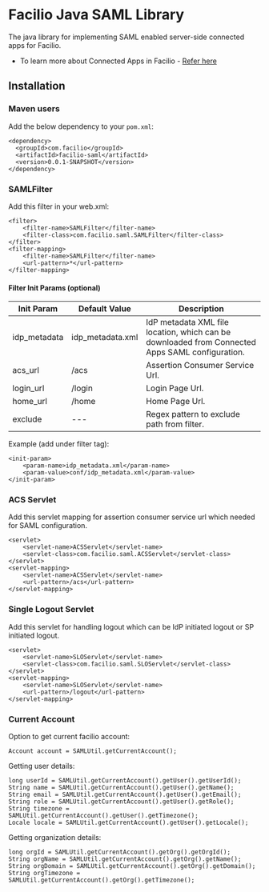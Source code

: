 # Facilio Java SAML Library

The java library for implementing SAML enabled server-side connected apps for Facilio.

- To learn more about Connected Apps in Facilio - [Refer here](https://guide.facilio.com/knowledge-base/connected-app/)

## Installation

### Maven users
Add the below dependency to your ```pom.xml```:

    <dependency>
      <groupId>com.facilio</groupId>
      <artifactId>facilio-saml</artifactId>
      <version>0.0.1-SNAPSHOT</version>
    </dependency>


### SAMLFilter

Add this filter in your web.xml:

```
<filter>
	<filter-name>SAMLFilter</filter-name>
	<filter-class>com.facilio.saml.SAMLFilter</filter-class>
</filter>
<filter-mapping>
	<filter-name>SAMLFilter</filter-name>
	<url-pattern>*</url-pattern>
</filter-mapping>
```

#### Filter Init Params (optional)

| Init Param  | Default Value | Description |
| ------------- | ------------- | ------------- |
| idp_metadata  | idp_metadata.xml  | IdP metadata XML file location, which can be downloaded from Connected Apps SAML configuration. |
| acs_url  | /acs  | Assertion Consumer Service Url. |
| login_url  | /login  | Login Page Url. |
| home_url  | /home  | Home Page Url. |
| exclude  | ---  | Regex pattern to exclude path from filter. |


Example (add under filter tag):

```
<init-param>
	<param-name>idp_metadata.xml</param-name>
	<param-value>conf/idp_metadata.xml</param-value>
</init-param>
```

### ACS Servlet

Add this servlet mapping for assertion consumer service url which needed for SAML configuration.

```
<servlet>
	<servlet-name>ACSServlet</servlet-name>
	<servlet-class>com.facilio.saml.ACSServlet</servlet-class>
</servlet>
<servlet-mapping>
	<servlet-name>ACSServlet</servlet-name>
	<url-pattern>/acs</url-pattern>
</servlet-mapping>
```

### Single Logout Servlet

Add this servlet for handling logout which can be IdP initiated logout or SP initiated logout.

```
<servlet>
	<servlet-name>SLOServlet</servlet-name>
	<servlet-class>com.facilio.saml.SLOServlet</servlet-class>
</servlet>
<servlet-mapping>
	<servlet-name>SLOServlet</servlet-name>
	<url-pattern>/logout</url-pattern>
</servlet-mapping>
```

### Current Account

Option to get current facilio account:
```
Account account = SAMLUtil.getCurrentAccount();
```

Getting user details:
```
long userId = SAMLUtil.getCurrentAccount().getUser().getUserId();
String name = SAMLUtil.getCurrentAccount().getUser().getName();
String email = SAMLUtil.getCurrentAccount().getUser().getEmail();
String role = SAMLUtil.getCurrentAccount().getUser().getRole();
String timezone = SAMLUtil.getCurrentAccount().getUser().getTimezone();
Locale locale = SAMLUtil.getCurrentAccount().getUser().getLocale();
```

Getting organization details:
```
long orgId = SAMLUtil.getCurrentAccount().getOrg().getOrgId();
String orgName = SAMLUtil.getCurrentAccount().getOrg().getName();
String orgDomain = SAMLUtil.getCurrentAccount().getOrg().getDomain();
String orgTimezone = SAMLUtil.getCurrentAccount().getOrg().getTimezone();
```
